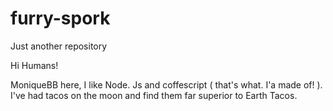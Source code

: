 # furry-spork
Just another repository



Hi Humans!

MoniqueBB here, I like Node. Js and coffescript ( that's what. I'a made of! ). I've had tacos on the moon and find them far superior to Earth Tacos.
